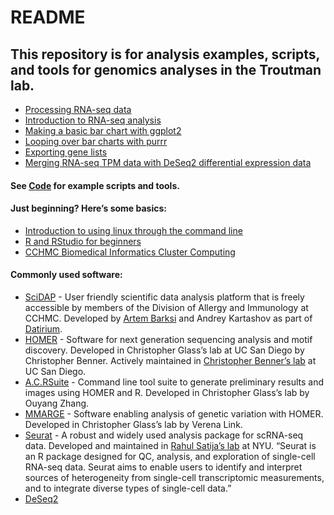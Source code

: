README
================

## This repository is for analysis examples, scripts, and tools for genomics analyses in the Troutman lab.

-   [Processing RNA-seq data](Vignettes/Processing%20RNA-seq%20data.md)
-   [Introduction to RNA-seq
    analysis](Vignettes/Introduction-RNASeqAnalysis.md)
-   [Making a basic bar chart with ggplot2](Vignettes/Bar-Charts.md)
-   [Looping over bar charts with purrr](Vignettes/Nested-Bar-Charts.md)
-   [Exporting gene lists](Vignettes/Exporting-Gene-Lists.md)
-   [Merging RNA-seq TPM data with DeSeq2 differential expression
    data](Vignettes/Integrating-RNASeq-ExpressionTPM-with-DeSeq2.md)

#### See [Code](Code/) for example scripts and tools.

#### Just beginning? Here’s some basics:

-   [Introduction to using linux through the command
    line](https://www.google.com/url?q=https%3A%2F%2Flinuxize.com%2Fpost%2Fbasic-linux-commands%2F&sa=D&sntz=1&usg=AOvVaw0ZJqXF8wmUJCKIjz-knmNo)
-   [R and RStudio for
    beginners](https://www.google.com/url?q=https%3A%2F%2Feducation.rstudio.com%2Flearn%2Fbeginner%2F&sa=D&sntz=1&usg=AOvVaw08rdWXjb4wuXkqngeyR6r1)
-   [CCHMC Biomedical Informatics Cluster
    Computing](https://bmi.cchmc.org/resources/clusters/computational-cluster)

#### Commonly used software:

-   [SciDAP](https://scidap.com) - User friendly scientific data
    analysis platform that is freely accessible by members of the
    Division of Allergy and Immunology at CCHMC. Developed by [Artem
    Barksi](https://www.google.com/url?q=https%3A%2F%2Fwww.cincinnatichildrens.org%2Fresearch%2Fdivisions%2Fa%2Fallergy-immunology%2Flabs%2Fbarski&sa=D&sntz=1&usg=AOvVaw0FXvk5eS0ty1_Y_ViQIqyI)
    and Andrey Kartashov as part of
    [Datirium](https://www.google.com/url?q=https%3A%2F%2Fdatirium.com%2Flanding&sa=D&sntz=1&usg=AOvVaw2VrIG-Wzp9Qd9BT_4AIEvI).
-   [HOMER](http://homer.ucsd.edu/homer/) - Software for next generation
    sequencing analysis and motif discovery. Developed in Christopher
    Glass’s lab at UC San Diego by Christopher Benner. Actively
    maintained in [Christopher Benner’s
    lab](http://www.google.com/url?q=http%3A%2F%2Fhomer.ucsd.edu%2FBennerLab%2F&sa=D&sntz=1&usg=AOvVaw1EkyXjJPdqFWo3AsiSI2Mn)
    at UC San Diego.
-   [A.C.RSuite](https://github.com/z5ouyang/A.C.Rsuite) - Command line
    tool suite to generate preliminary results and images using HOMER
    and R. Developed in Christopher Glass’s lab by Ouyang Zhang.
-   [MMARGE](https://github.com/vlink/marge) - Software enabling
    analysis of genetic variation with HOMER. Developed in Christopher
    Glass’s lab by Verena Link.
-   [Seurat](https://satijalab.org/seurat/) - A robust and widely used
    analysis package for scRNA-seq data. Developed and maintained in
    [Rahul Satija’s
    lab](https://www.google.com/url?q=https%3A%2F%2Fsatijalab.org&sa=D&sntz=1&usg=AOvVaw0xgBvL1FSt-eEGIA71KPEd)
    at NYU. “Seurat is an R package designed for QC, analysis, and
    exploration of single-cell RNA-seq data. Seurat aims to enable users
    to identify and interpret sources of heterogeneity from single-cell
    transcriptomic measurements, and to integrate diverse types of
    single-cell data.”
-   [DeSeq2](https://scidap.com)
